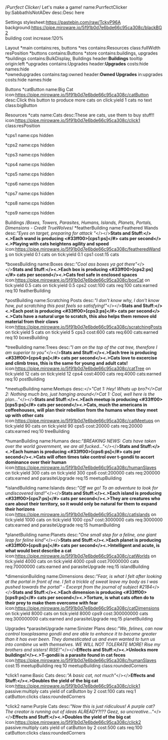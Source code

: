 /*Purrfect Clicker*/
Let's make a game!
name:PurrfectClicker
by:SabbathIsNotADev
desc:Desc here

Settings
stylesheet:https://pastebin.com/raw/TckyP96A		
background:https://pipe.miroware.io/5f91b0d7e6bde66c95ca308c/blackBG2		
building cost increase:120%														

Layout
*main
  contains:res, buttons
  *res
    contains:Resources
    class:fullWidth resPosition
  *buttons
    contains:Buttons
*store
  contains:buildings, upgrades
  *buildings
    contains:BulkDisplay, Buildings
    header:<b><t>Buildings</t></b>
    tooltip origin:left
  *upgrades
    contains:Upgrades
    header:<b><t>Upgrades</t></b>
    costs:hide
    names:hide    
  *ownedupgrades
    contains:tag:owned
    header:<b><t>Owned Upgrades</t></b>
    in:upgrades
    costs:hide
    names:hide

Buttons
*catButton
name:Big Cat
icon:https://pipe.miroware.io/5f91b0d7e6bde66c95ca308c/catButton
desc:Click this button to produce more cats
on click:yield 1 cats
no text
class:bigButton

Resources
*cats
name:Cats
desc:These are cats, use them to buy stuff!!
icon:https://pipe.miroware.io/5f91b0d7e6bde66c95ca308c/click1
class:resPosition

*cps1
name:cps
hidden

*cps2
name:cps
hidden

*cps3
name:cps
hidden

*cps4
name:cps
hidden

*cps5
name:cps
hidden

*cps6
name:cps
hidden

*cps7
name:cps
hidden

*cps8
name:cps
hidden

*cps9
name:cps
hidden

Buildings
/*Boxes, Towers, Parasites, Humans, Islands, Planets, Portals, Dimensions - Credit TrueWolves*/
*featherBuilding
name:Feathered Wands
desc:<i>"Eyes on target, preparing for attack "</i></></><b>Stats and Stuff:</><.>Each wand is producing <#33ff00>[cps1:ps]</#> cats per second</><.>Playing with cats heightens agility and speed</b>
icon:https://pipe.miroware.io/5f91b0d7e6bde66c95ca308c/featheredWands
on tick:yield 0.1 cats 
on tick:yield 0.1 cps1
cost:15 cats

*boxesBuilding
name:Boxes
desc:<i>"Cool ass boxes ya got there"</i></></><b>Stats and Stuff:</><.>Each box is producing <#33ff00>[cps2:ps]</#> cats per second</><.>Cats feel safe in enclosed spaces</b>
icon:https://pipe.miroware.io/5f91b0d7e6bde66c95ca308c/boxCat
on tick:yield 0.5 cats 
on tick:yield 0.5 cps2
cost:100 cats
req:100 cats:earned
req:10 featherBuilding

*postBuilding
name:Scratching Posts
desc:<i>"I don't know why, I don't know how, put scratching this post feels so satisfying!"</i></></><b>Stats and Stuff:</><.>Each post is producing <#33ff00>[cps3:ps]</#> cats per second</><.>Cats have a natural urge to scratch, this also helps them remove old material from their claws</b>
icon:https://pipe.miroware.io/5f91b0d7e6bde66c95ca308c/scratchingPosts
on tick:yield 5 cats 
on tick:yield 5 cps3
cost:600 cats
req:600 cats:earned
req:10 boxesBuilding

*treeBuilding
name:Trees
desc:<i>"I am on the top of the cat tree, therefore I am superior to you"</i></></><b>Stats and Stuff:</><.>Each tree is producing <#33ff00>[cps4:ps]</#> cats per second</><.>Cats love to excercise and climb tress, this is the same for young and adult cats!</b>
icon:https://pipe.miroware.io/5f91b0d7e6bde66c95ca308c/catTree
on tick:yield 12 cats 
on tick:yield 12 cps4
cost:4000 cats
req:4000 cats:earned
req:10 postBuilding

*meetupBuilding
name:Meetups
desc:</><i>"Cat 1: Hey! Whats up bro?</>Cat 2: Nothing much bro, just hanging around</>Cat 1: Cool, well here is the plan..."</i></></><b>Stats and Stuff:</><.>Each meetup is producing <#33ff00>[cps5:ps]</#> cats per second</><.>Cats, much the americans in coffeehouses, will plan their rebellion from the humans when they meet up with other cats</b>
icon:https://pipe.miroware.io/5f91b0d7e6bde66c95ca308c/catMeetups
on tick:yield 90 cats 
on tick:yield 90 cps5
cost:20000 cats
req:20000 cats:earned 
req:10 treeBuilding

*humanBuilding
name:Humans
desc:<i>"BREAKING NEWS: Cats have taken over the world government, we are all fucked..."</i></></><b>Stats and Stuff:</><.>Each human is producing <#33ff00>[cps6:ps]</#> cats per second</><.>Cats will often times take control over t-gondii to accert dominance over their human</b>
icon:https://pipe.miroware.io/5f91b0d7e6bde66c95ca308c/humanSlaves
on tick:yield 300 cats 
on tick:yield 300 cps6
cost:200000 cats
req:200000 cats:earned and parasiteUpgrade
req:15 meetupBuilding 

*islandBuilding
name:Islands
desc:<i>"Off we go! To an adventure to look for undiscovered land!"</i></></><b>Stats and Stuff:</><.>Each island is producing <#33ff00>[cps7:ps]</#> cats per second</><.>They are creatures who care about their territory, so it would only be natural for them to expand their horizons</b>
icon:https://pipe.miroware.io/5f91b0d7e6bde66c95ca308c/catIslands
on tick:yield 1000 cats 
on tick:yield 1000 cps7
cost:3000000 cats
req:3000000 cats:earned and parasiteUpgrade
req:15 humanBuilding

*planetBuilding
name:Planets
desc:<i>"One small step for a feline, one giant leap for feline kind"</i></></><b>Stats and Stuff:</><.>Each planet is producing <#33ff00>[cps8:ps]</#> cats per second</><.>Intelligent and acute, is what would best describe a cat</b>
icon:https://pipe.miroware.io/5f91b0d7e6bde66c95ca308c/catWorlds
on tick:yield 4000 cats
on tick:yield 4000 cps8
cost:70000000 cats
req:70000000 cats:earned and parasiteUpgrade
req:15 islandBuilding

*dimensionBuilding
name:Dimensions
desc:<i>"Fear, is what I felt after looking at the portal in front of me. I felt a trickle of sweat leave my body as I was pushed towards the portal" - Excerpt from the journal of subject #2184</i></></><b>Stats and Stuff:</><.>Each dimension is producing <#33ff00>[cps9:ps]</#> cats per second</><.>Torture, is what cats often do to their prey to make them overcome with fear</b>
icon:https://pipe.miroware.io/5f91b0d7e6bde66c95ca308c/catDimensions
on tick:yield 8000 cats 
on tick:yield 8000 cps9
cost:300000000 cats
req:300000000 cats:earned and parasiteUpgrade
req:15 planetBuilding

Upgrades
*parasiteUpgrade
name:Sinister Plans
desc:<i>"We, felines, can now control toxoplasama gondii and are able to enhance it to become greater than it has ever been. They domesticated us and even wanted to turn us into combine us with themselves. WE WILL NOT TOLERATE MORE! Rise my brothers and sisters! RISE!"</i></></><b>Effects and Stuff:</><.>Unlocks more buildings!</><.>T-gondii is a parasite found in cat feces</b>
icon:https://pipe.miroware.io/5f91b0d7e6bde66c95ca308c/humanSlaves
cost:15 meetupBuilding
req:10 meetupBuilding
class:roundedCorners

*click1
name:Basic Cats
desc:<i>"A basic cat, not much"</i></></><b>Effects and Stuff:</><.>Doubles the yield of the big cat</b>
icon:https://pipe.miroware.io/5f91b0d7e6bde66c95ca308c/click1
passive:multiply cats yield of catButton by 2
cost:100 cats
req:1 catButton:clicks
class:roundedCorners

*click2
name:Purple Cats
desc:<i>"Now this is just ridiculous! A purple cat? The creator is running out of ideas ALREADY?!?? Geez, so uncreative..."</i></></><b>Effects and Stuff:</><.>Doubles the yield of the big cat</b>
icon:https://pipe.miroware.io/5f91b0d7e6bde66c95ca308c/click2
passive:multiply cats yield of catButton by 2
cost:500 cats
req:100 catButton:clicks
class:roundedCorners
